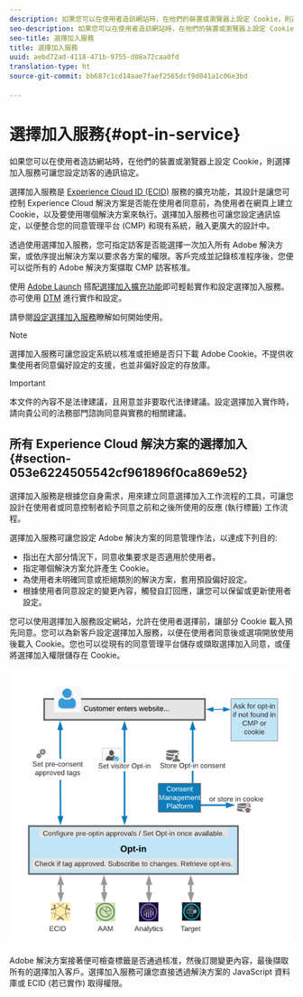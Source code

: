 ```yaml
---
description: 如果您可以在使用者造訪網站時，在他們的裝置或瀏覽器上設定 Cookie，則選擇加入服務可讓您設定訪客的通訊協定。
seo-description: 如果您可以在使用者造訪網站時，在他們的裝置或瀏覽器上設定 Cookie，則選擇加入服務可讓您設定訪客的通訊協定。
seo-title: 選擇加入服務
title: 選擇加入服務
uuid: aebd72ad-4118-471b-9755-d08a72caa0fd
translation-type: ht
source-git-commit: bb687c1cd14aae7faef2565dcf9d041a1c06e3bd

---
```



# 選擇加入服務{#opt-in-service}

如果您可以在使用者造訪網站時，在他們的裝置或瀏覽器上設定 Cookie，則選擇加入服務可讓您設定訪客的通訊協定。

選擇加入服務是 [Experience Cloud ID (ECID)](https://marketing.adobe.com/resources/help/zh_TW/mcvid/) 服務的擴充功能，其設計是讓您可控制 Experience Cloud 解決方案是否能在使用者同意前，為使用者在網頁上建立 Cookie，以及要使用哪個解決方案來執行。選擇加入服務也可讓您設定通訊協定，以便整合您的同意管理平台 (CMP) 和現有系統，融入更廣大的設計中。

透過使用選擇加入服務，您可指定訪客是否能選擇一次加入所有 Adobe 解決方案，或依序提出解決方案以要求各方案的權限。客戶完成並記錄核准程序後，您便可以從所有的 Adobe 解決方案擷取 CMP 訪客核准。

使用 [Adobe Launch](https://docs.adobelaunch.com/) 搭配[選擇加入擴充功能](../../mcvid-implementation-guides/opt-in-service/launch.md)即可輕鬆實作和設定選擇加入服務。亦可使用 [DTM](../../mcvid-implementation-guides/opt-in-service/optin-dtm.md) 進行實作和設定。

請參閱[設定選擇加入服務](../../mcvid-implementation-guides/opt-in-service/getting-started.md)瞭解如何開始使用。

>[!NOTE]
>
>選擇加入服務可讓您設定系統以核准或拒絕是否只下載 Adobe Cookie。不提供收集使用者同意偏好設定的支援，也並非偏好設定的存放庫。

>[!IMPORTANT]
>
>本文件的內容不是法律建議，且用意並非要取代法律建議。設定選擇加入實作時，請向貴公司的法務部門諮詢同意與實務的相關建議。

## 所有 Experience Cloud 解決方案的選擇加入{#section-053e6224505542cf961896f0ca869e52}

選擇加入服務是根據您自身需求，用來建立同意選擇加入工作流程的工具，可讓您設計在使用者或同意控制者給予同意之前和之後所使用的反應 (執行標籤) 工作流程。

選擇加入服務可讓您設定 Adobe 解決方案的同意管理作法，以達成下列目的:

* 指出在大部分情況下，同意收集要求是否適用於使用者。
* 指定哪個解決方案允許產生 Cookie。
* 為使用者未明確同意或拒絕類別的解決方案，套用預設偏好設定。
* 根據使用者同意設定的變更內容，觸發自訂回應，讓您可以保留或更新使用者設定。

您可以使用選擇加入服務設定網站，允許在使用者選擇前，讓部分 Cookie 載入預先同意。您可以為新客戶設定選擇加入服務，以便在使用者同意後或選項開放使用後載入 Cookie。您也可以從現有的同意管理平台儲存或擷取選擇加入同意，或僅將選擇加入權限儲存在 Cookie。

![](assets/Opt-in-approval.png)

Adobe 解決方案接著便可檢查標籤是否通過核准，然後訂閱變更內容，最後擷取所有的選擇加入客戶。選擇加入服務可讓您直接透過解決方案的 JavaScript 資料庫或 ECID (若已實作) 取得權限。
